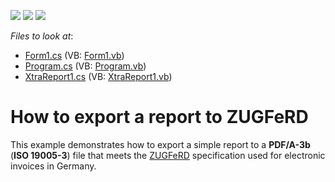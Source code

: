 <!-- default badges list -->
![](https://img.shields.io/endpoint?url=https://codecentral.devexpress.com/api/v1/VersionRange/128597453/16.2.3%2B)
[![](https://img.shields.io/badge/Open_in_DevExpress_Support_Center-FF7200?style=flat-square&logo=DevExpress&logoColor=white)](https://supportcenter.devexpress.com/ticket/details/T234531)
[![](https://img.shields.io/badge/📖_How_to_use_DevExpress_Examples-e9f6fc?style=flat-square)](https://docs.devexpress.com/GeneralInformation/403183)
<!-- default badges end -->
<!-- default file list -->
*Files to look at*:

* [Form1.cs](./CS/ZUGFeRD_sample/Form1.cs) (VB: [Form1.vb](./VB/ZUGFeRD_sample/Form1.vb))
* [Program.cs](./CS/ZUGFeRD_sample/Program.cs) (VB: [Program.vb](./VB/ZUGFeRD_sample/Program.vb))
* [XtraReport1.cs](./CS/ZUGFeRD_sample/XtraReport1.cs) (VB: [XtraReport1.vb](./VB/ZUGFeRD_sample/XtraReport1.vb))
<!-- default file list end -->
# How to export a report to ZUGFeRD


This example demonstrates how to export a simple report to a <strong>PDF/A-3b</strong> (<strong>ISO 19005-3</strong>) file that meets the <a href="https://de.wikipedia.org/wiki/ZUGFeRD">ZUGFeRD</a> specification used for electronic invoices in Germany.

<br/>


